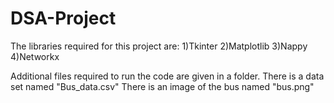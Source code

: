 # DSA-Project
The libraries required for this project are: 
1)Tkinter
2)Matplotlib
3)Nappy
4)Networkx

Additional files required to run the code are given in a folder.
There is a data set named "Bus_data.csv"
There is an image of the bus named "bus.png"

